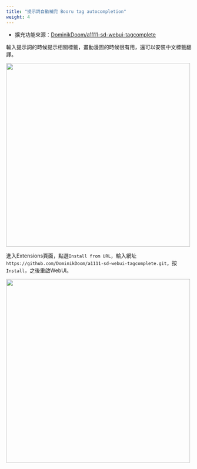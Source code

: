 ```yaml
---
title: "提示詞自動補完 Booru tag autocompletion"
weight: 4
---
```


- 擴充功能來源：[DominikDoom/a1111-sd-webui-tagcomplete](https://github.com/DominikDoom/a1111-sd-webui-tagcomplete)

輸入提示詞的時候提示相關標籤，畫動漫圖的時候很有用，還可以安裝中文標籤翻譯。

<img src=/posts/stable-diffusion-webui-manuals/images/ZWKtuRV.webp alt=""  width=500 loading="lazy">

進入Extensions頁面，點選`Install from URL`，輸入網址`https://github.com/DominikDoom/a1111-sd-webui-tagcomplete.git`，按`Install`，之後重啟WebUI。

<img src=/posts/stable-diffusion-webui-manuals/images/mrcehrU.webp alt=""  width=500 loading="lazy">

